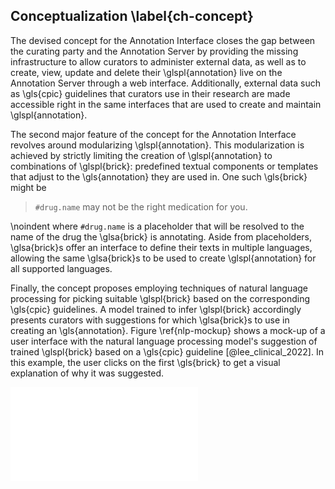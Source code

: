 ## Conceptualization \label{ch-concept}

The devised concept for the Annotation Interface closes the gap between the
curating party and the Annotation Server by providing the missing infrastructure
to allow curators to administer external data, as well as to create, view,
update and delete their \glspl{annotation} live on the Annotation Server through
a web interface. Additionally, external data such as \gls{cpic} guidelines that
curators use in their research are made accessible right in the same interfaces
that are used to create and maintain \glspl{annotation}.

The second major feature of the concept for the Annotation Interface revolves
around modularizing \glspl{annotation}. This modularization is achieved by
strictly limiting the creation of \glspl{annotation} to combinations of
\glspl{brick}: predefined textual components or templates that adjust to the
\gls{annotation} they are used in. One such \gls{brick} might be

> `#drug.name` may not be the right medication for you.

\noindent where `#drug.name` is a placeholder that will be resolved to the name
of the drug the \glsa{brick} is annotating. Aside from placeholders,
\glsa{brick}s offer an interface to define their texts in multiple languages,
allowing the same \glsa{brick}s to be used to create \glspl{annotation} for all
supported languages.

Finally, the concept proposes employing techniques of natural language
processing for picking suitable \glspl{brick} based on the corresponding
\gls{cpic} guidelines. A model trained to infer \glspl{brick} accordingly
presents curators with suggestions for which \glsa{brick}s to use in creating an
\gls{annotation}. Figure \ref{nlp-mockup} shows a mock-up of a user interface
with the natural language processing model's suggestion of trained \glspl{brick}
based on a \gls{cpic} guideline [@lee_clinical_2022]. In this example, the user
clicks on the first \gls{brick} to get a visual explanation of why it was
suggested.

![Conceptualized suggestion of \glspl{brick} based on \gls{cpic} guideline
(left) and visual explanation of why one of the \glspl{brick} was suggested
(right) \label{nlp-mockup}](images/nlp-mockup.pdf)
